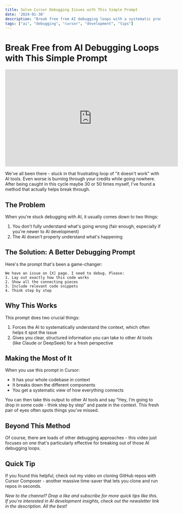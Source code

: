 ```yaml
---
title: Solve Cursor Debugging Issues with This Simple Prompt
date: '2024-01-30'
description: "Break free from AI debugging loops with a systematic prompt that helps you understand and fix issues in your code more effectively"
tags: ["ai", "debugging", "cursor", "development", "tips"]
---
```


# Break Free from AI Debugging Loops with This Simple Prompt

<iframe width="560" height="315" src="https://www.youtube.com/embed/HpuRziHrcY4" title="YouTube video player" frameborder="0" allow="accelerometer; autoplay; clipboard-write; encrypted-media; gyroscope; picture-in-picture; web-share" referrerpolicy="strict-origin-when-cross-origin" allowfullscreen></iframe>

We've all been there - stuck in that frustrating loop of "it doesn't work" with AI tools. Even worse is burning through your credits while going nowhere. After being caught in this cycle maybe 30 or 50 times myself, I've found a method that actually helps break through.

## The Problem

When you're stuck debugging with AI, it usually comes down to two things:
1. You don't fully understand what's going wrong (fair enough, especially if you're newer to AI development)
2. The AI doesn't properly understand what's happening

## The Solution: A Better Debugging Prompt

Here's the prompt that's been a game-changer:

```
We have an issue on [X] page. I need to debug. Please:
1. Lay out exactly how this code works
2. Show all the connecting pieces
3. Include relevant code snippets
4. Think step by step
```

## Why This Works

This prompt does two crucial things:

1. Forces the AI to systematically understand the context, which often helps it spot the issue
2. Gives you clear, structured information you can take to other AI tools (like Claude or DeepSeek) for a fresh perspective

## Making the Most of It

When you use this prompt in Cursor:
- It has your whole codebase in context
- It breaks down the different components
- You get a systematic view of how everything connects

You can then take this output to other AI tools and say "Hey, I'm going to drop in some code - think step by step" and paste in the context. This fresh pair of eyes often spots things you've missed.

## Beyond This Method

Of course, there are loads of other debugging approaches - this video just focuses on one that's particularly effective for breaking out of those AI debugging loops.

## Quick Tip

If you found this helpful, check out my video on cloning GitHub repos with Cursor Composer - another massive time-saver that lets you clone and run repos in seconds.

*New to the channel? Drop a like and subscribe for more quick tips like this. If you're interested in AI development insights, check out the newsletter link in the description. All the best!*